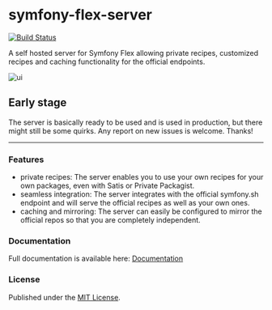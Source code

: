 # symfony-flex-server

[![Build Status](https://travis-ci.org/moay/symfony-flex-server.svg?branch=master)](https://travis-ci.org/moay/symfony-flex-server)

A self hosted server for Symfony Flex allowing private recipes, customized recipes and caching functionality for the official endpoints.

![ui](https://user-images.githubusercontent.com/3605512/36627099-eb239f48-193d-11e8-919a-d98003696d7b.png)

## Early stage

The server is basically ready to be used and is used in production, but there might still be some quirks. Any report on new issues is welcome. Thanks!
___

### Features

* private recipes: The server enables you to use your own recipes for your own packages, even with Satis or Private Packagist.
* seamless integration: The server integrates with the official symfony.sh endpoint and will serve the official recipes as well as your own ones.
* caching and mirroring: The server can easily be configured to mirror the official repos so that you are completely independent.

### Documentation

Full documentation is available here: [Documentation](https://symfony-flex-server.readthedocs.io)

### License

Published under the [MIT License](https://github.com/moay/symfony-flex-server/blob/master/LICENSE).
